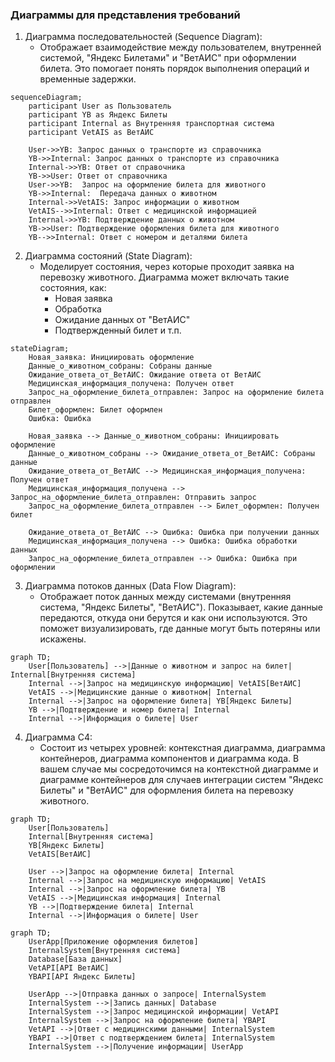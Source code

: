 ### Диаграммы для представления требований

1. Диаграмма последовательностей (Sequence Diagram):
   - Отображает взаимодействие между пользователем, внутренней системой, "Яндекс Билетами" и "ВетАИС" при оформлении билета. Это помогает понять порядок выполнения операций и временные задержки.

```mermaid
sequenceDiagram;
    participant User as Пользователь
    participant YB as Яндекс Билеты
    participant Internal as Внутренняя транспортная система
    participant VetAIS as ВетАИС

    User->>YB: Запрос данных о транспорте из справочника
    YB->>Internal: Запрос данных о транспорте из справочника
    Internal->>YB: Ответ от справочника
    YB->>User: Ответ от справочника
    User->>YB:  Запрос на оформление билета для животного
    YB->>Internal:  Передача данных о животном
    Internal->>VetAIS: Запрос информации о животном
    VetAIS-->>Internal: Ответ с медицинской информацией
    Internal->>YB: Подтверждение данных о животном
    YB->>User: Подтверждение оформления билета для животного
    YB-->>Internal: Ответ с номером и деталями билета
```

2. Диаграмма состояний (State Diagram):
   - Моделирует состояния, через которые проходит заявка на перевозку животного. Диаграмма может включать такие состояния, как:
     - Новая заявка
     - Обработка
     - Ожидание данных от "ВетАИС"
     - Подтвержденный билет и т.п.

```mermaid
stateDiagram;
    Новая_заявка: Инициировать оформление
    Данные_о_животном_собраны: Собраны данные
    Ожидание_ответа_от_ВетАИС: Ожидание ответа от ВетАИС
    Медицинская_информация_получена: Получен ответ
    Запрос_на_оформление_билета_отправлен: Запрос на оформление билета отправлен
    Билет_оформлен: Билет оформлен
    Ошибка: Ошибка

    Новая_заявка --> Данные_о_животном_собраны: Инициировать оформление
    Данные_о_животном_собраны --> Ожидание_ответа_от_ВетАИС: Собраны данные
    Ожидание_ответа_от_ВетАИС --> Медицинская_информация_получена: Получен ответ
    Медицинская_информация_получена --> Запрос_на_оформление_билета_отправлен: Отправить запрос
    Запрос_на_оформление_билета_отправлен --> Билет_оформлен: Получен билет
    
    Ожидание_ответа_от_ВетАИС --> Ошибка: Ошибка при получении данных
    Медицинская_информация_получена --> Ошибка: Ошибка обработки данных
    Запрос_на_оформление_билета_отправлен --> Ошибка: Ошибка при оформлении
```

3. Диаграмма потоков данных (Data Flow Diagram):
   - Отображает поток данных между системами (внутренняя система, "Яндекс Билеты", "ВетАИС"). Показывает, какие данные передаются, откуда они берутся и как они используются. Это поможет визуализировать, где данные могут быть потеряны или искажены.

```mermaid
graph TD;
    User[Пользователь] -->|Данные о животном и запрос на билет| Internal[Внутренняя система]
    Internal -->|Запрос на медицинскую информацию| VetAIS[ВетАИС]
    VetAIS -->|Медицинские данные о животном| Internal
    Internal -->|Запрос на оформление билета| YB[Яндекс Билеты]
    YB -->|Подтверждение и номер билета| Internal
    Internal -->|Информация о билете| User
```

4. Диаграмма C4:
   - Состоит из четырех уровней: контекстная диаграмма, диаграмма контейнеров, диаграмма компонентов и диаграмма кода. В вашем случае мы сосредоточимся на контекстной диаграмме и диаграмме контейнеров для случаев интеграции систем "Яндекс Билеты" и "ВетАИС" для оформления билета на перевозку животного.

```mermaid
graph TD;
    User[Пользователь]
    Internal[Внутренняя система]
    YB[Яндекс Билеты]
    VetAIS[ВетАИС]

    User -->|Запрос на оформление билета| Internal
    Internal -->|Запрос на медицинскую информацию| VetAIS
    Internal -->|Запрос на оформление билета| YB
    VetAIS -->|Медицинская информация| Internal
    YB -->|Подтверждение билета| Internal
    Internal -->|Информация о билете| User
```

```mermaid
graph TD;
    UserApp[Приложение оформления билетов]
    InternalSystem[Внутренняя система]
    Database[База данных]
    VetAPI[API ВетАИС]
    YBAPI[API Яндекс Билеты]

    UserApp -->|Отправка данных о запросе| InternalSystem
    InternalSystem -->|Запись данных| Database
    InternalSystem -->|Запрос медицинской информации| VetAPI
    InternalSystem -->|Запрос на оформление билета| YBAPI
    VetAPI -->|Ответ с медицинскими данными| InternalSystem
    YBAPI -->|Ответ с подтверждением билета| InternalSystem
    InternalSystem -->|Получение информации| UserApp
```
